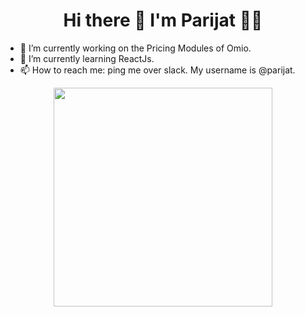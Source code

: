 <h1 align='center'>
  Hi there 👋 I'm Parijat 👨‍💻
</h1>

<p align='center'>
    <ul>
        <li>🔭 I’m currently working on the Pricing Modules of Omio.</li>
        <li>🌱 I’m currently learning ReactJs.</li>
        <li>📫 How to reach me: ping me over slack. My username is @parijat.</li>
    </ul>
</p>

<p align='center'>
    <a href="#"><img src="https://github-readme-stats.vercel.app/api?username=parijatmukherjee&show_icons=true&count_private=true&theme=dark" width="350"></a>
</p>

<p align='center'>
    <!--START_SECTION:activity-->
</p>
